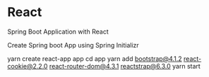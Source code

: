 # React
Spring Boot Application with React

Create Spring boot App using Spring Initializr

yarn create react-app app 
cd app
yarn add bootstrap@4.1.2 react-cookie@2.2.0 react-router-dom@4.3.1 reactstrap@6.3.0
yarn start
